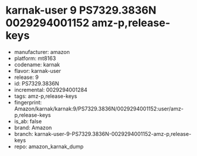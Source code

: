 # karnak-user 9 PS7329.3836N 0029294001152 amz-p,release-keys
- manufacturer: amazon
- platform: mt8163
- codename: karnak
- flavor: karnak-user
- release: 9
- id: PS7329.3836N
- incremental: 0029294001284
- tags: amz-p,release-keys
- fingerprint: Amazon/karnak/karnak:9/PS7329.3836N/0029294001152:user/amz-p,release-keys
- is_ab: false
- brand: Amazon
- branch: karnak-user-9-PS7329.3836N-0029294001152-amz-p,release-keys
- repo: amazon_karnak_dump
